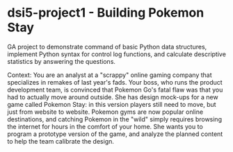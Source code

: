 # dsi5-project1 - Building Pokemon Stay
 GA project to demonstrate command of basic Python data structures, implement Python syntax for control log functions, and calculate descriptive statistics by answering the questions. 
 
 Context: You are an analyst at a "scrappy" online gaming company that specializes in remakes of last year's fads. Your boss, who runs the product development team, is convinced that Pokemon Go's fatal flaw was that you had to actually move around outside. She has design mock-ups for a new game called Pokemon Stay: in this version players still need to move, but just from website to website. Pokemon gyms are now popular online destinations, and catching Pokemon in the "wild" simply requires browsing the internet for hours in the comfort of your home. She wants you to program a prototype version of the game, and analyze the planned content to help the team calibrate the design.
